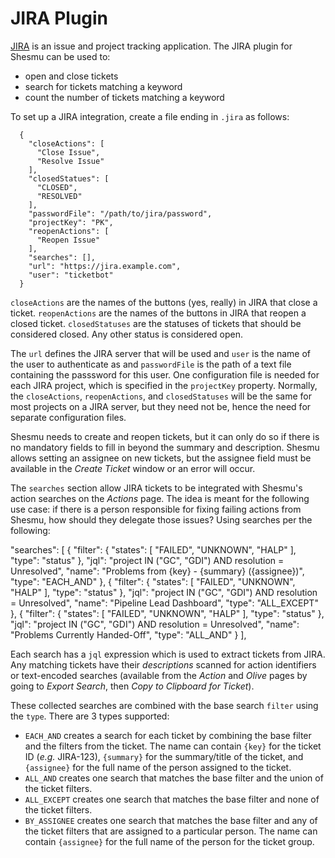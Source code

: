 # JIRA Plugin
[JIRA](https://www.atlassian.com/software/jira) is an issue and project tracking
application.
The JIRA plugin for Shesmu can be used to:

- open and close tickets
- search for tickets matching a keyword
- count the number of tickets matching a keyword

To set up a JIRA integration, create a file ending in `.jira` as follows:

      {
        "closeActions": [
          "Close Issue",
          "Resolve Issue"
        ],
        "closedStatues": [
          "CLOSED",
          "RESOLVED"
        ],
        "passwordFile": "/path/to/jira/password",
        "projectKey": "PK",
        "reopenActions": [
          "Reopen Issue"
        ],
        "searches": [],
        "url": "https://jira.example.com",
        "user": "ticketbot"
      }

`closeActions` are the names of the buttons (yes, really) in JIRA that close a
ticket. `reopenActions` are the names of the buttons in JIRA that reopen a
closed ticket. `closedStatuses` are the statuses of tickets that should be
considered closed. Any other status is considered open.

The `url` defines the JIRA server that will be used and `user` is the name of
the user to authenticate as and `passwordFile` is the path of a text file
containing the passsword for this user. One configuration file is needed for
each JIRA project, which is specified in the `projectKey` property. Normally,
the `closeActions`, `reopenActions`, and `closedStatuses` will be the same for
most projects on a JIRA server, but they need not be, hence the need for
separate configuration files.

Shesmu needs to create and reopen tickets, but it can only do so if there is no
mandatory fields to fill in beyond the summary and description. Shesmu allows
setting an assignee on new tickets, but the assignee field must be available in
the _Create Ticket_ window or an error will occur.

The `searches` section allow JIRA tickets to be integrated with Shesmu's action
searches on the _Actions_ page. The idea is meant for the following use case:
if there is a person responsible for fixing failing actions from Shesmu, how
should they delegate those issues? Using searches per the following:


  "searches": [
    {
      "filter": {
        "states": [
          "FAILED",
          "UNKNOWN",
          "HALP"
        ],
        "type": "status"
      },
      "jql": "project IN (\"GC\", \"GDI\") AND resolution = Unresolved",
      "name": "Problems from {key} - {summary} ({assignee})",
      "type": "EACH_AND"
    },
    {
      "filter": {
        "states": [
          "FAILED",
          "UNKNOWN",
          "HALP"
        ],
        "type": "status"
      },
      "jql": "project IN (\"GC\", \"GDI\") AND resolution = Unresolved",
      "name": "Pipeline Lead Dashboard",
      "type": "ALL_EXCEPT"
    },
    {
      "filter": {
        "states": [
          "FAILED",
          "UNKNOWN",
          "HALP"
        ],
        "type": "status"
      },
      "jql": "project IN (\"GC\", \"GDI\") AND resolution = Unresolved",
      "name": "Problems Currently Handed-Off",
      "type": "ALL_AND"
    }
  ],

Each search has a `jql` expression which is used to extract tickets from JIRA.
Any matching tickets have their _descriptions_ scanned for action identifiers
or text-encoded searches (available from the _Action_ and _Olive_ pages by
going to _Export Search_, then _Copy to Clipboard for Ticket_).

These collected searches are combined with the base search `filter` using the
`type`. There are 3 types supported:

- `EACH_AND` creates a search for each ticket by combining the base filter
  and the filters from the ticket. The name can contain `{key}` for the ticket
	ID (_e.g._ JIRA-123), `{summary}` for the summary/title of the ticket, and
  `{assignee}` for the full name of the person assigned to the ticket.
- `ALL_AND` creates one search that matches the base filter and the union of
  the ticket filters.
- `ALL_EXCEPT` creates one search that matches the base filter and none of the
  ticket filters.
- `BY_ASSIGNEE` creates one search that matches the base filter and any of the
	ticket filters that are assigned to a particular person. The name can contain
  `{assignee}` for the full name of the person for the ticket group.
